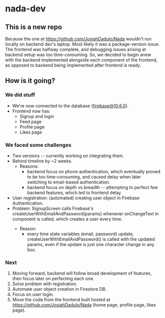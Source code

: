 # nada-dev

## This is a new repo
Because the one at https://github.com/JosiahDadulo/Nada wouldn't run locally on backend dev's laptop. Most likely it was a package-version issue.
The frontend was halfway complete, and debugging issues arising at backend setup was too time-consuming.
So, we decided to begin anew with the backend implemented alongside each component of the frontend, as opposed to backend being implemented after frontend is ready.

## How is it going?

### We did stuff
* We're now connected to the database (firebase@10.6.0).
* Frontend now has:
  - Signup and login
  - Feed page
  - Profile page
  - Likes page

### We faced some challenges
* Two versions -- currently working on integrating them.
* Behind timeline by ~2 weeks. 
  * Reasons: 
    -   backend focus on phone authentication, which eventually proved to be too time-consuming, and caused delay when later switching to email-based authentication.
    -   backend focus on depth vs breadth -- attempting to perfect few backend features, which led to frontend delay.
* User registration: (automated) creating user object in Firebase Authentication.
* Problem: SignupScreen calls Firebase's createUserWithEmailAndPassword(params) whenever onChangeText in <TextInput> component is called, which creates a user every time.
  * Reason:
    -   every time state variables (email, password) update, createUserWithEmailAndPassword() is called with the updated params, even if the update is just one character change in any box.

### Next
  1.  Moving forward, backend will follow broad development of features, then focus later on perfecting each one. 
  2.  Solve problem with registration.
  3.  Automate user object creation in Firestore DB.
  4.  Focus on user login.
  5.  Move the code from the frontend built hosted at https://github.com/JosiahDadulo/Nada (home page, profile page, likes page).
